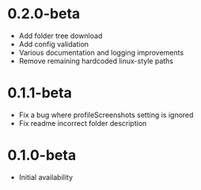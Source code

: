 # 0.2.0-beta

- Add folder tree download
- Add config validation
- Various documentation and logging improvements
- Remove remaining hardcoded linux-style paths

# 0.1.1-beta

- Fix a bug where profileScreenshots setting is ignored
- Fix readme incorrect folder description

# 0.1.0-beta

- Initial availability
